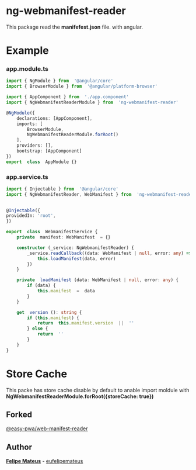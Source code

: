 # ng-webmanifest-reader

This package read the **manifefest.json** file. with angular. 

# Example 

### app.module.ts
```typescript
import { NgModule } from  '@angular/core'
import { BrowserModule } from  '@angular/platform-browser'

import { AppComponent } from  './app.component'
import { NgWebmanifestReaderModule } from  'ng-webmanifest-reader'

@NgModule({
	declarations: [AppComponent],
	imports: [
		BrowserModule,
		NgWebmanifestReaderModule.forRoot()
	],
	providers: [],
	bootstrap: [AppComponent]
})
export  class  AppModule {}
```



### app.service.ts
```typescript
import { Injectable } from  '@angular/core'
import { NgWebmanifestReader, WebManifest } from  'ng-webmanifest-reader'
  

@Injectable({
providedIn: 'root',
})

export  class  WebmanifestService {
	private  manifest: WebManifest  = {}

	constructor (_service: NgWebmanifestReader) {
		_service.readCallback((data: WebManifest | null, error: any) => {
			this.loadManifest(data, error)
		})
	}

	private  loadManifest (data: WebManifest | null, error: any) {
		if (data) {
			this.manifest  =  data
		}
	}

	get  version (): string {
		if (this.manifest) {
			return  this.manifest.version  ||  ''
		} else {
			return  ''
		}
	}
}
```

# Store Cache

This packe has store cache disable by default to anable import moldule with **NgWebmanifestReaderModule.forRoot({storeCache: true})**




## Forked

[@easy-pwa/web-manifest-reader](https://github.com/easy-pwa/web-manifest-reader)

## Author  

**[Felipe Mateus](https://eufelipemateus.com)** - [eufelipemateus](https://github.com/eufelipemateus)
